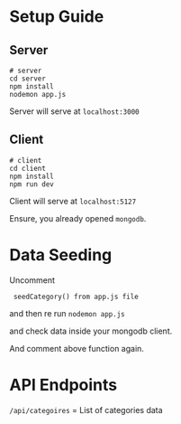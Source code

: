 # Setup Guide

## Server

```
# server 
cd server 
npm install
nodemon app.js 
```

Server will serve at   `localhost:3000`

## Client

```
# client
cd client 
npm install
npm run dev 
```

Client will serve at `localhost:5127`

Ensure, you already opened `mongodb`.

# Data Seeding

Uncomment

```
 seedCategory() from app.js file
```

and then re run `nodemon app.js`

and check data inside your mongodb client.

And comment above function again.

# API Endpoints

`/api/categoires`  = List of categories data